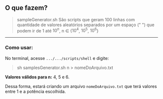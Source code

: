 ## O que fazem?

> sampleGenerator.sh 
São scripts que geram 100 linhas com quantidade de valores aleatórios separados por um espaço (" ") que podem ir de 1 até $10^n$, n ∈ {$10^4$, $10^5$, $10^6$}

---
### Como usar:

No terminal, acesse `.../.../scripts/shell` e digite:
> sh samplesGenerator.sh n > nomeDoArquivo.txt 

**Valores válidos para n:** 4, 5 e 6. 

Dessa forma, estará criando um arquivo `nomeDoArquivo.txt` que terá valores entre 1 e a potência escolhida.